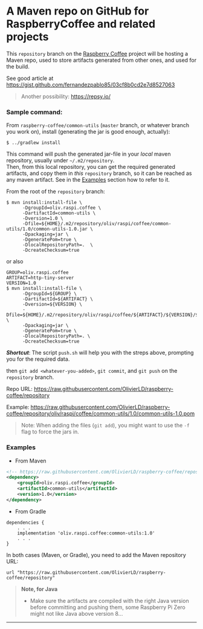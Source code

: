 # A Maven repo on GitHub for RaspberryCoffee and related projects
This `repository` branch on the [Raspberry Coffee](https://github.com/OlivierLD/raspberry-coffee) project will be hosting a Maven repo, used to store artifacts generated from other ones, and used for the build.

See good article at <https://gist.github.com/fernandezpablo85/03cf8b0cd2e7d8527063>

> Another possibility: <https://repsy.io/>

### Sample command:

From `raspberry-coffee/common-utils` (`master` branch, or whatever branch you work on), install (generating the jar is good enough, actually):
```
$ ../gradlew install
```
This command will push the generated jar-file in your _local_ maven repository, usually under `~/.m2/repository`.  
Then, from this local repository, you can get the required generated artifacts, and copy them in _this_ `repository` branch, so it can be reached as any maven artifact. See in the [Examples](#examples) section how to refer to it.

From the root of the `repository` branch:
```
$ mvn install:install-file \
      -DgroupId=oliv.raspi.coffee \
      -DartifactId=common-utils \
      -Dversion=1.0 \
      -Dfile=${HOME}/.m2/repository/oliv/raspi/coffee/common-utils/1.0/common-utils-1.0.jar \
      -Dpackaging=jar \
      -DgeneratePom=true \
      -DlocalRepositoryPath=.  \
      -DcreateChecksum=true
```
or also
```
GROUP=oliv.raspi.coffee
ARTIFACT=http-tiny-server
VERSION=1.0
$ mvn install:install-file \
      -DgroupId=${GROUP} \
      -DartifactId=${ARTIFACT} \
      -Dversion=${VERSION} \
      -Dfile=${HOME}/.m2/repository/oliv/raspi/coffee/${ARTIFACT}/${VERSION}/${ARTIFACT}-${VERSION}.jar \
      -Dpackaging=jar \
      -DgeneratePom=true \
      -DlocalRepositoryPath=. \
      -DcreateChecksum=true
```
**_Shortcut_**: The script `push.sh` will help you with the streps above, prompting you for the required data.

then `git add <whatever-you-added>`, `git commit`, and `git push` on the `repository` branch.

Repo URL: <https://raw.githubusercontent.com/OlivierLD/raspberry-coffee/repository>

Example: <https://raw.githubusercontent.com/OlivierLD/raspberry-coffee/repository/oliv/raspi/coffee/common-utils/1.0/common-utils-1.0.pom>

> Note: When adding the files (`git add`), you might want to use the `-f` flag to force the jars in.

### Examples
- From Maven
```xml
<!-- https://raw.githubusercontent.com/OlivierLD/raspberry-coffee/repository -->
<dependency>
    <groupId>oliv.raspi.coffee</groupId>
    <artifactId>common-utils</artifactId>
    <version>1.0</version>
</dependency>
```

- From Gradle
```groovygit
dependencies {
    . . .
    implementation 'oliv.raspi.coffee:common-utils:1.0'
    . . .
}    
```
In both cases (Maven, or Gradle), you need to add the Maven repository URL: 
```
url "https://raw.githubusercontent.com/OlivierLD/raspberry-coffee/repository"
```

> **Note, for Java**
> - Make sure the artifacts are compiled with the right Java version before committing and pushing them, some Raspberry Pi Zero might not like Java above version 8...

---

